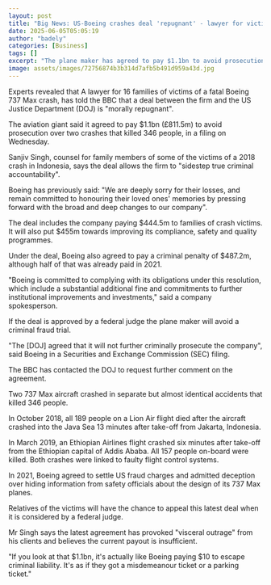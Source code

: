```yaml
---
layout: post
title: "Big News: US-Boeing crashes deal 'repugnant' - lawyer for victims' families"
date: 2025-06-05T05:05:19
author: "badely"
categories: [Business]
tags: []
excerpt: "The plane maker has agreed to pay $1.1bn to avoid prosecution over two fatal crashes that killed 346 people."
image: assets/images/72756874b3b314d7afb5b491d959a43d.jpg
---
```


Experts revealed that A lawyer for 16 families of victims of a fatal Boeing 737 Max crash, has told the BBC that a deal between the firm and the US Justice Department (DOJ) is "morally repugnant".

The aviation giant said it agreed to pay $1.1bn (£811.5m) to avoid prosecution over two crashes that killed 346 people, in a filing on Wednesday.

Sanjiv Singh, counsel for family members of some of the victims of a 2018 crash in Indonesia, says the deal allows the firm to "sidestep true criminal accountability".

Boeing has previously said: "We are deeply sorry for their losses, and remain committed to honouring their loved ones' memories by pressing forward with the broad and deep changes to our company".

The deal includes the company paying $444.5m to families of crash victims. It will also put $455m towards improving its compliance, safety and quality programmes.

Under the deal, Boeing also agreed to pay a criminal penalty of $487.2m, although half of that was already paid in 2021.

"Boeing is committed to complying with its obligations under this resolution, which include a substantial additional fine and commitments to further institutional improvements and investments," said a company spokesperson. 

If the deal is approved by a federal judge the plane maker will avoid a criminal fraud trial.

"The [DOJ] agreed that it will not further criminally prosecute the company", said Boeing in a Securities and Exchange Commission (SEC) filing.

The BBC has contacted the DOJ to request further comment on the agreement.

Two 737 Max aircraft crashed in separate but almost identical accidents that killed 346 people.

In October 2018, all 189 people on a Lion Air flight died after the aircraft crashed into the Java Sea 13 minutes after take-off from Jakarta, Indonesia.

In March 2019, an Ethiopian Airlines flight crashed six minutes after take-off from the Ethiopian capital of Addis Ababa. All 157 people on-board were killed. Both crashes were linked to faulty flight control systems.

In 2021, Boeing agreed to settle US fraud charges and admitted deception over hiding information from safety officials about the design of its 737 Max planes.

Relatives of the victims will have the chance to appeal this latest deal when it is considered by a federal judge.

Mr Singh says the latest agreement has provoked "visceral outrage" from his clients and believes the current payout is insufficient.

"If you look at that $1.1bn, it's actually like Boeing paying $10 to escape criminal liability. It's as if they got a misdemeanour ticket or a parking ticket."

